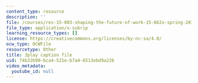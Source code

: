 ```yaml
---
content_type: resource
description: ''
file: /courses/res-15-003-shaping-the-future-of-work-15-662x-spring-2016/74b32b90bca4521eb7a46513ebd9a226_OmiGPen5vSo.vtt
file_type: application/x-subrip
learning_resource_types: []
license: https://creativecommons.org/licenses/by-nc-sa/4.0/
ocw_type: OCWFile
resourcetype: Other
title: 3play caption file
uid: 74b32b90-bca4-521e-b7a4-6513ebd9a226
video_metadata:
  youtube_id: null
---
```

